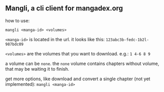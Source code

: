 ## Mangli, a cli client for mangadex.org

how to use:

`mangli <manga-id> <volumes>`

`<manga-id>` is located in the url. it looks like this: `123abc3b-fedc-1b2l-987bdc09` 

`<volumes>` are the volumes that you want to download. e.g.: `1 4-6 8 9`

a volume can be `none`. the `none` volume contains chapters without volume, that may be waiting it to finish. 
    
get more options, like download and convert a single chapter (not yet implemented):
`mangli <manga-id>`
